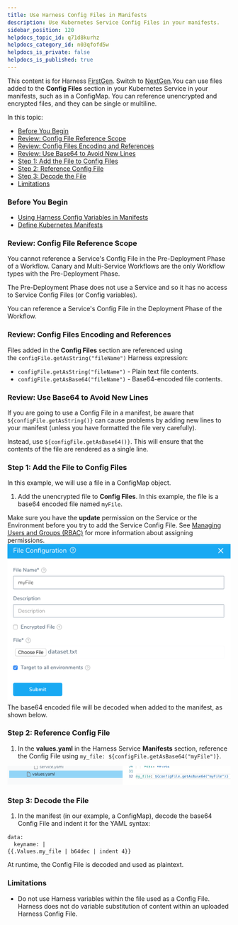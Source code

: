 ```yaml
---
title: Use Harness Config Files in Manifests
description: Use Kubernetes Service Config Files in your manifests.
sidebar_position: 120
helpdocs_topic_id: q71d8kurhz
helpdocs_category_id: n03qfofd5w
helpdocs_is_private: false
helpdocs_is_published: true
---
```


This content is for Harness [FirstGen](/article/1fjmm4by22). Switch to [NextGen](/category/qfj6m1k2c4).You can use files added to the **Config Files** section in your Kubernetes Service in your manifests, such as in a ConfigMap. You can reference unencrypted and encrypted files, and they can be single or multiline.

In this topic:

* [Before You Begin](#before_you_begin)
* [Review: Config File Reference Scope](#review_config_file_reference_scope)
* [Review: Config Files Encoding and References](#review_config_files_encoding_and_references)
* [Review: Use Base64 to Avoid New Lines](https://docs.harness.io/article/q71d8kurhz-using-harness-config-files-in-manifests#review_use_base64_to_avoid_new_lines)
* [Step 1: Add the File to Config Files](#step_1_add_the_file_to_config_files)
* [Step 2: Reference Config File](#step_2_reference_config_file)
* [Step 3: Decode the File](#step_3_decode_the_file)
* [Limitations](https://docs.harness.io/article/q71d8kurhz-using-harness-config-files-in-manifests#limitations)

### Before You Begin

* [Using Harness Config Variables in Manifests](/article/qy6zw1u0y2-using-harness-config-variables-in-manifests)
* [Define Kubernetes Manifests](/article/2j2vi5oxrq-define-kubernetes-manifests)

### Review: Config File Reference Scope

You cannot reference a Service's Config File in the Pre-Deployment Phase of a Workflow. Canary and Multi-Service Workflows are the only Workflow types with the Pre-Deployment Phase.

The Pre-Deployment Phase does not use a Service and so it has no access to Service Config Files (or Config variables).

You can reference a Service's Config File in the Deployment Phase of the Workflow.

### Review: Config Files Encoding and References

Files added in the **Config Files** section are referenced using the `configFile.getAsString("fileName")` Harness expression:

* `configFile.getAsString("fileName")` - Plain text file contents.
* `configFile.getAsBase64("fileName")` - Base64-encoded file contents.

### Review: Use Base64 to Avoid New Lines

If you are going to use a Config File in a manifest, be aware that `${configFile.getAsString()}` can cause problems by adding new lines to your manifest (unless you have formatted the file very carefully).

Instead, use `${configFile.getAsBase64()}`. This will ensure that the contents of the file are rendered as a single line.

### Step 1: Add the File to Config Files

In this example, we will use a file in a ConfigMap object.

1. Add the unencrypted file to **Config Files**. In this example, the file is a base64 encoded file named `myFile`.

Make sure you have the **update** permission on the Service or the Environment before you try to add the Service Config File. See [Managing Users and Groups (RBAC)](https://docs.harness.io/article/ven0bvulsj-users-and-permissions) for more information about assigning permissions.![](./static/using-harness-config-files-in-manifests-102.png)The base64 encoded file will be decoded when added to the manifest, as shown below.

### Step 2: Reference Config File

1. In the **values.yaml** in the Harness Service **Manifests** section, reference the Config File using `my_file: ${configFile.getAsBase64("myFile")}`.

![](./static/using-harness-config-files-in-manifests-103.png)

### Step 3: Decode the File

1. In the manifest (in our example, a ConfigMap), decode the base64 Config File and indent it for the YAML syntax:


```
data:  
  keyname: |  
{{.Values.my_file | b64dec | indent 4}}
```
At runtime, the Config File is decoded and used as plaintext.

### Limitations

* Do not use Harness variables within the file used as a Config File. Harness does not do variable substitution of content within an uploaded Harness Config File.

